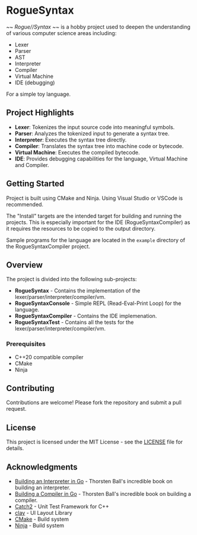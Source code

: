 # RogueSyntax

*~~ Rogue//Syntax ~~* is a hobby project used to deepen the understanding of various computer science areas including:
- Lexer
- Parser
- AST
- Interpreter
- Compiler
- Virtual Machine
- IDE (debugging)

For a simple toy language.

## Project Highlights

- **Lexer**: Tokenizes the input source code into meaningful symbols.
- **Parser**: Analyzes the tokenized input to generate a syntax tree.
- **Interpreter**: Executes the syntax tree directly.
- **Compiler**: Translates the syntax tree into machine code or bytecode.
- **Virtual Machine**: Executes the compiled bytecode.
- **IDE**: Provides debugging capabilities for the language, Virtual Machine and Compiler.

## Getting Started

Project is built using CMake and Ninja. Using Visual Studio or VSCode is recommended.

The "Install" targets are the intended target for building and running the projects. This is especially important for the IDE (RogueSyntaxCompiler) as it requires the resources to be copied to the output directory.

Sample programs for the language are located in the `example` directory of the RogueSyntaxCompiler project.

## Overview

The project is divided into the following sub-projects:

- **RogueSyntax** - Contains the implementation of the lexer/parser/interpreter/compiler/vm.
- **RogueSyntaxConsole** - Simple REPL (Read-Eval-Print Loop) for the language.
- **RogueSyntaxCompiler** - Contains the IDE implemenation.
- **RogueSyntaxTest** - Contains all the tests for the lexer/parser/interpreter/compiler/vm.

### Prerequisites

- C++20 compatible compiler
- CMake
- Ninja

## Contributing

Contributions are welcome! Please fork the repository and submit a pull request.

## License

This project is licensed under the MIT License - see the [LICENSE](LICENSE) file for details.

## Acknowledgments

- [Building an Interpreter in Go](https://interpreterbook.com/) - Thorsten Ball's incredible book on building an interpreter.
- [Building a Compiler in Go](https://compilerbook.com/) - Thorsten Ball's incredible book on building a compiler.
- [Catch2](https://github.com/catchorg/Catch2) - Unit Test Framework for C++
- [clay](https://github.com/nicbarker/clay) - UI Layout Library
- [CMake](https://cmake.org/) - Build system
- [Ninja](https://ninja-build.org/) - Build system



